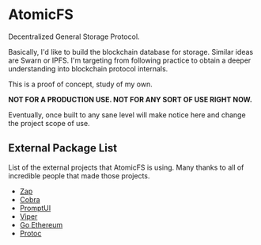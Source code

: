 # AtomicFS

Decentralized General Storage Protocol.

Basically, I'd like to build the blockchain database for storage. Similar ideas are Swarn or IPFS. I'm targeting from following practice to obtain a deeper understanding into blockchain protocol internals.

This is a proof of concept, study of my own. 

**NOT FOR A PRODUCTION USE. NOT FOR ANY SORT OF USE RIGHT NOW.**

Eventually, once built to any sane level will make notice here and change the project scope of use.



## External Package List

List of the external projects that AtomicFS is using. Many thanks to all of incredible people that
made those projects. 

- [Zap]
- [Cobra]
- [PromptUI]
- [Viper]
- [Go Ethereum]
- [Protoc]



[Zap]: <https://pkg.go.dev/go.uber.org/zap>
[Cobra]: <https://github.com/spf13/cobra>
[PromptUI]: <https://github.com/manifoldco/promptui>
[Go Ethereum]: <https://github.com/ethereum/go-ethereum>
[Viper]: <https://github.com/spf13/viper>
[Protoc]: <https://github.com/protocolbuffers/protobuf>